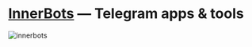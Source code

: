 # [InnerBots](https://t.me/innerbots) — Telegram apps & tools
![innerbots](https://github.com/innerbots/.github/assets/62261985/994eb618-9090-4d3e-873f-1a8e2bf227e9)
